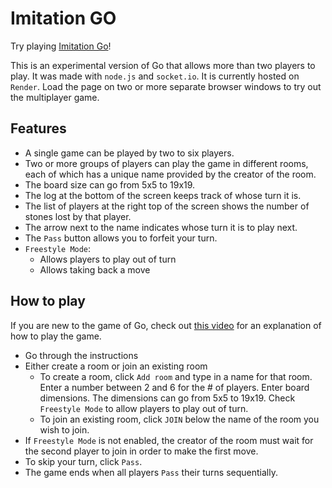 # Imitation GO

Try playing [Imitation Go](https://imitation-go.onrender.com/)!

This is an experimental version of Go that allows more than two players to play. It was made with `node.js` and `socket.io`. It is currently hosted on `Render`. Load the page on two or more separate browser windows to try out the multiplayer game.

## Features

- A single game can be played by two to six players.
- Two or more groups of players can play the game in different rooms, each of which has a unique name provided by the creator of the room.
- The board size can go from 5x5 to 19x19.
- The log at the bottom of the screen keeps track of whose turn it is.
- The list of players at the right top of the screen shows the number of stones lost by that player.
- The arrow next to the name indicates whose turn it is to play next.
- The `Pass` button allows you to forfeit your turn.
- `Freestyle Mode`:
  - Allows players to play out of turn
  - Allows taking back a move

## How to play

If you are new to the game of Go, check out [this video](https://www.youtube.com/watch?v=RRBjN8empIs) for an explanation of how to play the game.

- Go through the instructions
- Either create a room or join an existing room
  - To create a room, click `Add room` and type in a name for that room. Enter a number between 2 and 6 for the # of players. Enter board dimensions. The dimensions can go from 5x5 to 19x19. Check `Freestyle Mode` to allow players to play out of turn.
  - To join an existing room, click `JOIN` below the name of the room you wish to join.
- If `Freestyle Mode` is not enabled, the creator of the room must wait for the second player to join in order to make the first move.
- To skip your turn, click `Pass`.
- The game ends when all players `Pass` their turns sequentially.
